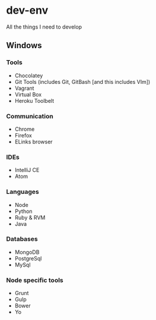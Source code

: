 # dev-env
All the things I need to develop

## Windows

### Tools
- Chocolatey
- Git Tools (includes Git, GitBash [and this includes VIm])
- Vagrant
- Virtual Box
- Heroku Toolbelt

### Communication
- Chrome
- Firefox
- ELinks browser

### IDEs
- IntelliJ CE
- Atom

### Languages
- Node
- Python
- Ruby & RVM
- Java

### Databases
- MongoDB
- PostgreSql
- MySql

### Node specific tools
- Grunt
- Gulp
- Bower
- Yo
